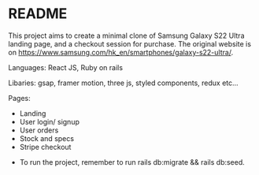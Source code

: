 # README

This project aims to create a minimal clone of Samsung Galaxy S22 Ultra landing page, and a checkout session for purchase. The original website is on https://www.samsung.com/hk_en/smartphones/galaxy-s22-ultra/. 

Languages: React JS, Ruby on rails

Libaries: gsap, framer motion, three js, styled components, redux etc...

Pages: 

- Landing 
- User login/ signup 
- User orders
- Stock and specs
- Stripe checkout

* To run the project, remember to run rails db:migrate && rails db:seed.
